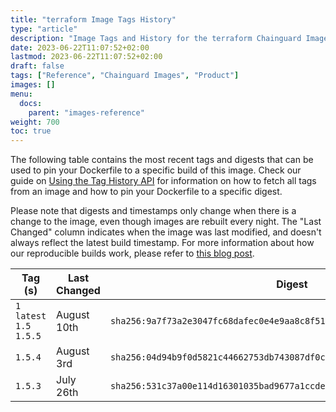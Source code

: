 ```yaml
---
title: "terraform Image Tags History"
type: "article"
description: "Image Tags and History for the terraform Chainguard Image"
date: 2023-06-22T11:07:52+02:00
lastmod: 2023-06-22T11:07:52+02:00
draft: false
tags: ["Reference", "Chainguard Images", "Product"]
images: []
menu:
  docs:
    parent: "images-reference"
weight: 700
toc: true
---
```


The following table contains the most recent tags and digests that can be used to pin your Dockerfile to a specific build of this image. Check our guide on [Using the Tag History API](/chainguard/chainguard-images/using-the-tag-history-api/) for information on how to fetch all tags from an image and how to pin your Dockerfile to a specific digest.

Please note that digests and timestamps only change when there is a change to the image, even though images are rebuilt every night. The "Last Changed" column indicates when the image was last modified, and doesn't always reflect the latest build timestamp. For more information about how our reproducible builds work, please refer to [this blog post](https://www.chainguard.dev/unchained/reproducing-chainguards-reproducible-image-builds).

| Tag (s)                     | Last Changed | Digest                                                                    |
|-----------------------------|--------------|---------------------------------------------------------------------------|
|  `1` `latest` `1.5` `1.5.5` | August 10th  | `sha256:9a7f73a2e3047fc68dafec0e4e9aa8c8f51c39ff9ca600cf3282ef41a6cd5d45` |
|  `1.5.4`                    | August 3rd   | `sha256:04d94b9f0d5821c44662753db743087df0ca4a0dd7e9405da7a38a789c0b78c4` |
|  `1.5.3`                    | July 26th    | `sha256:531c37a00e114d16301035bad9677a1ccdeaa575d63897b02ac58ef2af511e75` |
